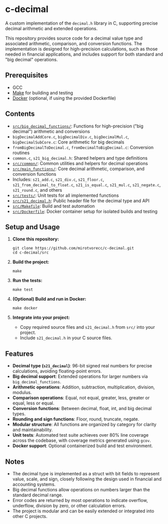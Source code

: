 # c-decimal

A custom implementation of the `decimal.h` library in C, supporting precise decimal arithmetic and extended operations.

This repository provides source code for a decimal value type and associated arithmetic, comparison, and conversion functions. The implementation is designed for high-precision calculations, such as those needed in financial applications, and includes support for both standard and "big decimal" operations.

## Prerequisites

- GCC
- [Make](https://www.gnu.org/software/make/) for building and testing
- [Docker](https://www.docker.com/get-started) (optional, if using the provided Dockerfile)

## Contents

- [`src/big_decimal_functions/`](src/big_decimal_functions/): Functions for high-precision ("big decimal") arithmetic and conversions
- `bigDecimalAddCore.c`, `bigDecimalDiv.c`, `bigDecimalMul.c`, `bigDecimalSubCore.c`: Core arithmetic for big decimals
- `fromBigDecimalToDecimal.c`, `fromDecimalToBigDecimal.c`: Conversion routines
- `common.c`, `s21_big_decimal.h`: Shared helpers and type definitions
- [`src/common/`](src/common/): Common utilities and helpers for decimal operations
- [`src/main_functions/`](src/main_functions/): Core decimal arithmetic, comparison, and conversion functions
- Includes: `s21_add.c`, `s21_div.c`, `s21_floor.c`, `s21_from_decimal_to_float.c`, `s21_is_equal.c`, `s21_mul.c`, `s21_negate.c`, `s21_round.c`, and others
- [`src/tests/`](src/tests/): Unit tests for all implemented functions
- [`src/s21_decimal.h`](src/s21_decimal.h): Public header file for the decimal type and API
- [`src/Makefile`](src/Makefile): Build and test automation
- [`src/Dockerfile`](src/Dockerfile): Docker container setup for isolated builds and testing

## Setup and Usage

1. **Clone this repository:**
    ```
    git clone https://github.com/mirotvorecc/c-decimal.git
    cd c-decimal/src
    ```

2. **Build the project:**
    ```
    make
    ```

3. **Run the tests:**
    ```
    make test
    ```

4. **(Optional) Build and run in Docker:**
    ```
    make docker
    ```

5. **Integrate into your project:**
    - Copy required source files and `s21_decimal.h` from `src/` into your project.
    - Include `s21_decimal.h` in your C source files.

## Features

- **Decimal type (`s21_decimal`)**: 96-bit signed real numbers for precise calculations, avoiding floating-point errors.
- **Big decimal support**: Extended operations for larger numbers via `big_decimal_functions`.
- **Arithmetic operations**: Addition, subtraction, multiplication, division, modulus.
- **Comparison operations**: Equal, not equal, greater, less, greater or equal, less or equal.
- **Conversion functions**: Between decimal, float, int, and big decimal types.
- **Rounding and sign functions**: Floor, round, truncate, negate.
- **Modular structure**: All functions are organized by category for clarity and maintainability.
- **Unit tests**: Automated test suite achieves over 80% line coverage across the codebase, with coverage metrics generated using `gcov`.
- **Docker support**: Optional containerized build and test environment.

## Notes

- The decimal type is implemented as a struct with bit fields to represent value, scale, and sign, closely following the design used in financial and accounting systems.
- Big decimal functions allow operations on numbers larger than the standard decimal range.
- Error codes are returned by most operations to indicate overflow, underflow, division by zero, or other calculation errors.
- The project is modular and can be easily extended or integrated into other C projects.
